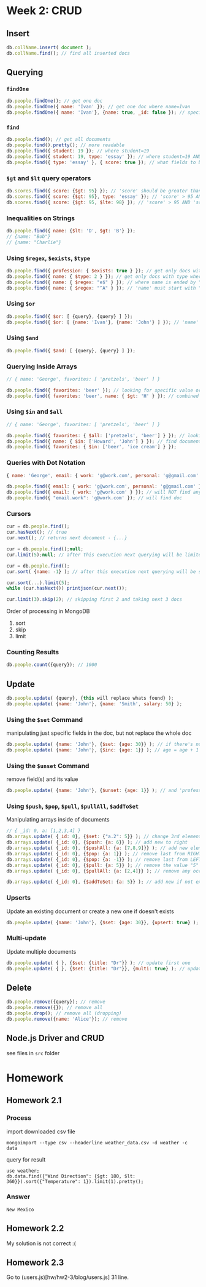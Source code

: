 # Week 2: CRUD

## Insert
```js
db.collName.insert( document );
db.collName.find(); // find all inserted docs
```

## Querying
### `findOne`
```js
db.people.findOne(); // get one doc
db.people.findOne({ name: 'Ivan' }); // get one doc where name=Ivan
db.people.findOne({ name: 'Ivan'}, {name: true, _id: false }); // specify props to be returned

```

### `find`
```js
db.people.find(); // get all documents
db.people.find().pretty(); // more readable
db.people.find({ student: 19 }); // where student=19
db.people.find({ student: 19, type: 'essay' }); // where student=19 AND type='essay'
db.people.find({ type: 'essay' }, { score: true }); // what fields to be returned
```

### `$gt` and `$lt` query operators
```js
db.scores.find({ score: {$gt: 95} }); // 'score' should be greater than 95
db.scores.find({ score: {$gt: 95}, type: 'essay' }); // 'score' > 95 AND type='essay'
db.scores.find({ score: {$gt: 95, $lte: 98} }); // 'score' > 95 AND 'score' <=98
```

### Inequalities on Strings
```js
db.people.find({ name: {$lt: 'D', $gt: 'B'} });
// {name: "Bob"}
// {name: "Charlie"}
```

### Using `$regex`, `$exists`, `$type`
```js
db.people.find({ profession: { $exists: true } }); // get only docs with 'profession`
db.people.find({ name: { $type: 2 } }); // get only docs with type where 'name' is 'string' (look for BSON types) 
db.people.find({ name: { $regex: "e$" } }); // where name is ended by "e"
db.people.find({ name: { $regex: "^A" } }); // 'name' must start with "A"
```

### Using `$or`
```js
db.people.find({ $or: [ {query}, {query} ] });
db.people.find({ $or: [ {name: 'Ivan'}, {name: 'John'} ] }); // 'name' should be either 'Ivan' OR 'John'
```

### Using `$and`
```js
db.people.find({ $and: [ {query}, {query} ] });
```

### Querying Inside Arrays
```js
// { name: 'George', favorites: [ 'pretzels', 'beer' ] }

db.people.find({ favorites: 'beer' }); // looking for specific value or inside Array
db.people.find({ favorites: 'beer', name: { $gt: 'H' } }); // combined query
```

### Using `$in` and `$all`
```js
// { name: 'George', favorites: [ 'pretzels', 'beer' ] }

db.people.find({ favorites: { $all: ['pretzels', 'beer'] } }); // looking for 'pretzels' AND 'beer' to be inside Array, can be in any order
db.people.find({ name: { $in: ['Howard', 'John'] } }); // find document where name is one of Array
db.people.find({ favorites: { $in: ['beer', 'ice cream'] } });
```

### Queries with Dot Notation
```js
{ name: 'George', email: { work: 'g@work.com', personal: 'g@gmail.com' } }

db.people.find({ email: { work: 'g@work.com', personal: 'g@gmail.com' } }); // will find ONLY when order is correct
db.people.find({ email: { work: 'g@work.com' } }); // will NOT find anything
db.people.find({ "email.work": 'g@work.com' }); // will find doc
```

### Cursors
```js
cur = db.people.find();
cur.hasNext(); // true
cur.next(); // returns next document - {...}
```
```js
cur = db.people.find();null;
cur.limit(5);null; // after this execution next querying will be limited by 5. Returns cursor
```
```js
cur = db.people.find();
cur.sort( {name: -1} ); // after this execution next querying will be sorted. Returns cursor
```
```js
cur.sort(...).limit(5);
while (cur.hasNext()) printjson(cur.next());
```
```js
cur.limit(3).skip(2); // skipping first 2 and taking next 3 docs
```

Order of processing in MongoDB

1. sort
2. skip
3. limit

### Counting Results
```js
db.people.count({query}); // 1000
```

## Update
```js
db.people.update( {query}, {this will replace whats found} );
db.people.update( {name: 'John'}, {name: 'Smith', salary: 50} );
```

### Using the `$set` Command
manipulating just specific fields in the doc, but not replace the whole doc
```js
db.people.update( {name: 'John'}, {$set: {age: 30}} ); // if there's no age then one will be created 
db.people.update( {name: 'John'}, {$inc: {age: 1}} ); // age = age + 1
```

### Using the `$unset` Command
remove field(s) and its value
```js
db.people.update( {name: 'John'}, {$unset: {age: 1}} ); // and 'profession' field is gone
```

### Using `$push`, `$pop`, `$pull`, `$pullAll`, `$addToSet`
Manipulating arrays inside of documents
```js
// { _id: 0, a: [1,2,3,4] }
db.arrays.update( {_id: 0}, {$set: {"a.2": 5}} ); // change 3rd element
db.arrays.update( {_id: 0}, {$push: {a: 6}} ); // add new to right
db.arrays.update( {_id: 0}, {$pushAll: {a: [7,8,9]}} ); // add new elements to right
db.arrays.update( {_id: 0}, {$pop: {a: 1}} ); // remove last from RIGHT
db.arrays.update( {_id: 0}, {$pop: {a: -1}} ); // remove last from LEFT
db.arrays.update( {_id: 0}, {$pull: {a: 5}} ); // remove the value "5"
db.arrays.update( {_id: 0}, {$pullAll: {a: [2,4]}} ); // remove any occurrence of any of those values

db.arrays.update( {_id: 0}, {$addToSet: {a: 5}} ); // add new if not exists yet
```

### Upserts
Update an existing document or create a new one if doesn't exists
```js
db.people.update( {name: 'John'}, {$set: {age: 30}}, {upsert: true} );
```
### Multi-update 
Update multiple documents
```js
db.people.update( { }, {$set: {title: "Dr"}} ); // update first one
db.people.update( { }, {$set: {title: "Dr"}}, {multi: true} ); // update every document in collection
```

## Delete
```js
db.people.remove({query}); // remove
db.people.remove({}); // remove all
db.people.drop(); // remove all (dropping)
db.people.remove({name: 'Alice'}); // remove
```

## Node.js Driver and CRUD
see files in `src` folder

# Homework
## Homework 2.1
### Process
import downloaded csv file
```
mongoimport --type csv --headerline weather_data.csv -d weather -c data
```
query for result
```
use weather;
db.data.find({"Wind Direction": {$gt: 180, $lt: 360}}).sort({"Temperature": 1}).limit(1).pretty();
```

### Answer
`New Mexico`

## Homework 2.2
My solution is not correct :(

## Homework 2.3
Go to (users.js)[hw/hw2-3/blog/users.js] 31 line.
